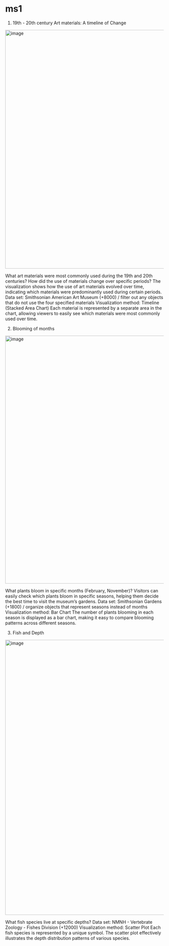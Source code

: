 # ms1

1) 19th - 20th century Art materials: A timeline of Change

<img width="755" alt="image" src="https://github.com/user-attachments/assets/3d24162d-e35d-4a76-8bc2-7258149c7806">

What art materials were most commonly used during the 19th and 20th centuries? How did the use of materials change over specific periods?
The visualization shows how the use of art materials evolved over time, indicating which materials were predominantly used during certain periods.
Data set: Smithsonian American Art Museum (+8000) / filter out any objects that do not use the four specified materials
Visualization method: Timeline (Stacked Area Chart)
Each material is represented by a separate area in the chart, allowing viewers to easily see which materials were most commonly used over time.

2) Blooming of months

<img width="784" alt="image" src="https://github.com/user-attachments/assets/cd932a47-84d8-4ca3-9e25-0fa0b8363701">

What plants bloom in specific months (February, November)?
Visitors can easily check which plants bloom in specific seasons, helping them decide the best time to visit the museum’s gardens.
Data set: Smithsonian Gardens (+1800) / organize objects that represent seasons instead of months
Visualization method: Bar Chart
The number of plants blooming in each season is displayed as a bar chart, making it easy to compare blooming patterns across different seasons.

3) Fish and Depth

<img width="870" alt="image" src="https://github.com/user-attachments/assets/8e26013e-baf3-42e7-9c60-2a01282a669b">

What fish species live at specific depths?
Data set: NMNH - Vertebrate Zoology - Fishes Division (+12000)
Visualization method: Scatter Plot
Each fish species is represented by a unique symbol. The scatter plot effectively illustrates the depth distribution patterns of various species.

